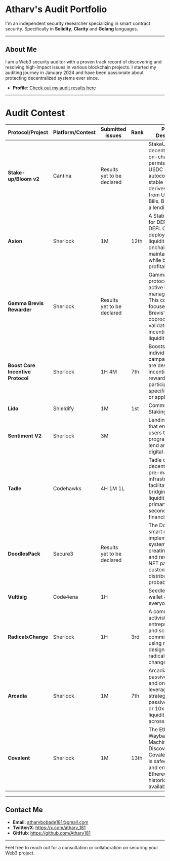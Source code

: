 # Atharv's Audit Portfolio

I'm an independent security researcher specializing in smart contract security. Specifically in **Solidity**, **Clarity** and **Golang** languages.

---

## About Me

I am a Web3 security auditor with a proven track record of discovering and resolving high-impact issues in various blockchain projects. I started my auditing journey in January 2024 and have been passionate about protecting decentralized systems ever since.

- **Profile**: [Check out my audit results here](https://audits.sherlock.xyz/watson/Atharv)

---

# Audit Contest

| **Protocol/Project** | **Platform/Contest** | **Submitted issues** | **Rank** | **Project Description** | **Date** | **Link** |
|----------------------|----------------------|----------------------|----------|-------------------------|----------|----------|
| **Stake-up/Bloom v2**         | Cantina            | Results yet to be declared                |  | StakeUp is a fully decentralized, on-chain and permissionless USDC autocompounding stable LST, that derives its yield from US Treasury Bills. Bloom V2 is a lending market | October 2024 | [View Details](https://cantina.xyz/competitions/61087007-c7e9-4c4e-9d90-4e118933fecf) |
| **Axion**         | Sherlock            | 1M               | 12th | A Stablecoin built for DEFI, built on DEFI. Collateral is deployed in liquidity pools onchain: the AMO maintains peg while being profitable. | October 2024 |  [View Details](https://audits.sherlock.xyz/contests/552?filter=judging) |
| **Gamma Brevis Rewarder**         | Sherlock            | Results yet to be declared                |  | Gamma is a protocol for active liquidity management. This contest focuses on using Brevis' ZK coprocessor to validate and incentivize user liquidity positions. | October 2024 | [View Details](https://audits.sherlock.xyz/contests/496?filter=judging) |
| **Boost Core Incentive Protocol**          | Sherlock      | 1H 4M            | 7th | Boosts are individual campaigns that are designed to incentivize and reward users for participation in a specific protocol or application. | September 2024 | [View Details](https://audits.sherlock.xyz/contests/426?filter=results) |
| **Lido**        | Shieldify             | 1M   | 1st |  Community Staking. | August 2024 |  |
| **Sentiment V2**        | Sherlock             | 3M   | |  Lending protocol, that enables users to programmatically lend and borrow digital assets. | August 2024 | [View Details](https://audits.sherlock.xyz/contests/349?filter=results) |
| **Tadle**            | Codehawks        | 4H 1M 1L    | | Tadle offers decentralized pre-market infrastructure facilitating the bridging of liquidity between primary and secondary financial markets. | August 2024 | [View Details](https://codehawks.cyfrin.io/c/2024-08-tadle) |
| **DoodlesPack**         | Secure3            | Results yet to be declared                |  | The Doodle Packs smart contract implements a system for creating, minting, and revealing NFT packs with customizable distributions and probabilities | July 2024 |  |
| **Vultisig**            | Code4ena        | 1H    | | Seedless crypto wallet & vault for everyone. | June 2024 | [View Details](https://code4rena.com/audits/2024-06-vultisig) |
| **RadicalxChange**            | Sherlock        | 1H    | 3rd | A community of activists, artists, entrepreneurs, and scholars committed to using mechanism design to inspire radical social change. | March 2024 | [View Details](https://audits.sherlock.xyz/contests/191?filter=results) |
| **Arcadia**            | Sherlock        | 1M    | 7th | Arcadia connects passive lenders and on-chain leverage strategists. Earn passive interest or 10x your liquidity to deploy across protocols. | January 2024 | [View Details](https://audits.sherlock.xyz/contests/137?filter=results) |
| **Covalent**            | Sherlock        | 1M   | 13th | The Ethereum Wayback Machine - Discover how the Covalent Network is safeguarding and enhancing Ethereum’s historical data availability.| January 2024 | [View Details](https://audits.sherlock.xyz/contests/127?filter=results) |


---


## Contact Me

- **Email**: atharvbobade181@gmail.com
- **Twitter/X**: https://x.com/atharv_181
- **GitHub**: https://github.com/Atharv181

---

Feel free to reach out for a consultation or collaboration on securing your Web3 project.
